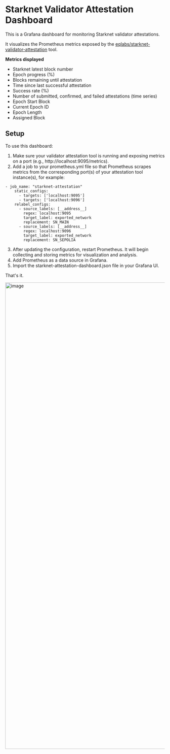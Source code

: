 # Starknet Validator Attestation Dashboard

This is a Grafana dashboard for monitoring Starknet validator attestations.

It visualizes the Prometheus metrics exposed by the [eqlabs/starknet-validator-attestation](https://github.com/eqlabs/starknet-validator-attestation) tool.

**Metrics displayed**

- Starknet latest block number
- Epoch progress (%)
- Blocks remaining until attestation
- Time since last successful attestation
- Success rate (%)
- Number of submitted, confirmed, and failed attestations (time series)
- Epoch Start Block
- Current Epoch ID
- Epoch Length
- Assigned Block

## Setup

To use this dashboard:
1. Make sure your validator attestation tool is running and exposing metrics on a port (e.g., http://localhost:9095/metrics).
2. Add a job to your prometheus.yml file so that Prometheus scrapes metrics from the corresponding port(s) of your attestation tool instance(s), for example:
```
- job_name: "starknet-attestation"
    static_configs:
      - targets: ['localhost:9095']
      - targets: ['localhost:9096']
    relabel_configs:
      - source_labels: [__address__]
        regex: localhost:9095
        target_label: exported_network
        replacement: SN_MAIN
      - source_labels: [__address__]
        regex: localhost:9096
        target_label: exported_network
        replacement: SN_SEPOLIA
  ```
3. After updating the configuration, restart Prometheus. It will begin collecting and storing metrics for visualization and analysis.
4. Add Prometheus as a data source in Grafana.
5. Import the starknet-attestation-dashboard.json file in your Grafana UI.

That's it.

<img width="1470" alt="image" src="https://github.com/user-attachments/assets/279c0520-ce58-4e02-a0a0-f1f1191edfbd" />










